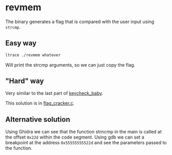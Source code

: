 # revmem

The binary generates a flag that is compared with the user input using `strcmp`.

## Easy way

```bash
ltrace ./revmem whatever
```

Will print the strcmp arguments, so we can just copy the flag.

## "Hard" way

Very similar to the last part of [keycheck_baby](../keycheck_baby/README.md).

This solution is in [flag_cracker.c](flag_cracker.c).

## Alternative solution

Using Ghidra we can see that the function strncmp in the main is called at the offset `0x22d` within the code segment. Using gdb we can set a breakpoint at the address `0x55555555522d` and see the parameters passed to the function.
